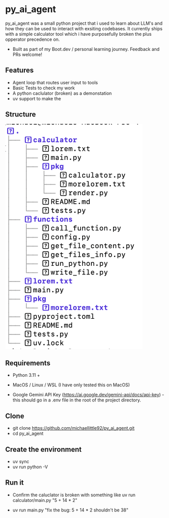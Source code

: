 # py_ai_agent

py_ai_agent was a small python project that i used to learn about LLM's and how they can be used to interact with exsiting codebases. It currently ships with a simple calculator tool which i have purposefully broken the plus opperator precedence on. 

- Built as part of my Boot.dev / personal learning journey. Feedback and PRs welcome!

## Features
- Agent loop that routes user input to tools
- Basic Tests to check my work
- A python caclulator (broken) as a demonstation
- uv support to make the 

## Structure 
![Image of the project structure generated with LSDelux](images/Directory_Structure.png)

## Requirements 

- Python 3.11 + 
- MacOS / Linux / WSL (I have only tested this on MacOS)

- Google Gemini API Key (https://ai.google.dev/gemini-api/docs/api-key) - this should go in a .env file in the root of the project directory. 

## Clone 
- git clone https://github.com/michaellittle92/py_ai_agent.git
- cd py_ai_agent

## Create the environment 
- uv sync
- uv run python -V 

## Run it
- Confirm the caluclator is broken with something like uv run calculator/main.py "5 + 14 * 2"

-  uv run main.py "fix the bug: 5 + 14 * 2 shouldn't be 38"               

